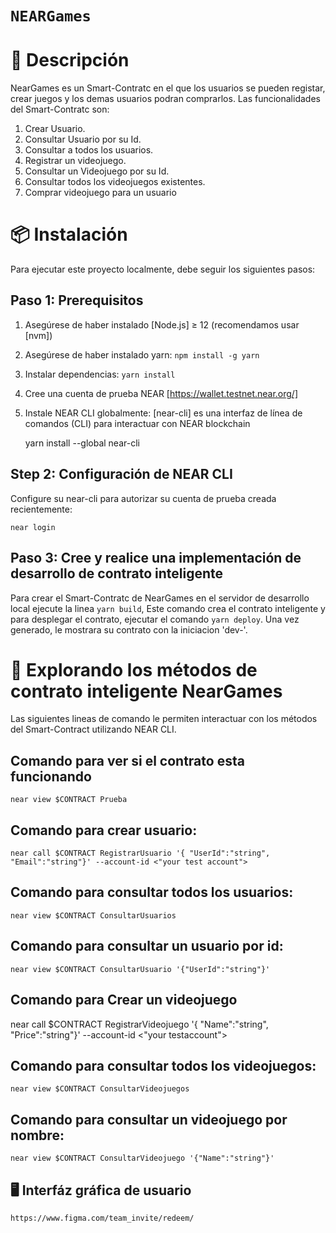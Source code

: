 # `NEARGames`

# 📄 Descripción

NearGames es un Smart-Contratc en el que los usuarios se pueden registar, crear juegos y los demas usuarios podran comprarlos.
Las funcionalidades del Smart-Contratc son:

1. Crear Usuario.
2. Consultar Usuario por su Id.
3. Consultar a todos los usuarios.
4. Registrar un videojuego.
5. Consultar un Videojuego por su Id.
6. Consultar todos los videojuegos existentes.
7. Comprar videojuego para un usuario

# 📦 Instalación

Para ejecutar este proyecto localmente, debe seguir los siguientes pasos:

## Paso 1: Prerequisitos

1. Asegúrese de haber instalado [Node.js] ≥ 12 (recomendamos usar [nvm])
2. Asegúrese de haber instalado yarn: `npm install -g yarn`
3. Instalar dependencias: `yarn install`
4. Cree una cuenta de prueba NEAR [https://wallet.testnet.near.org/]
5. Instale NEAR CLI globalmente: [near-cli] es una interfaz de línea de comandos (CLI) para interactuar con NEAR blockchain

   yarn install --global near-cli

## Step 2: Configuración de NEAR CLI

Configure su near-cli para autorizar su cuenta de prueba creada recientemente:

    near login

## Paso 3: Cree y realice una implementación de desarrollo de contrato inteligente

Para crear el Smart-Contratc de NearGames en el servidor de desarrollo local ejecute la linea `yarn build`, Este comando crea el contrato inteligente y para desplegar el contrato, ejecutar el comando `yarn deploy`. Una vez generado, le mostrara su contrato con la iniciacion 'dev-'.

# 📑 Explorando los métodos de contrato inteligente NearGames

Las siguientes lineas de comando le permiten interactuar con los métodos del Smart-Contract utilizando NEAR CLI.

## Comando para ver si el contrato esta funcionando

    near view $CONTRACT Prueba

## Comando para crear usuario:

    near call $CONTRACT RegistrarUsuario '{ "UserId":"string", "Email":"string"}' --account-id <"your test account">

## Comando para consultar todos los usuarios:

    near view $CONTRACT ConsultarUsuarios

## Comando para consultar un usuario por id:

    near view $CONTRACT ConsultarUsuario '{"UserId":"string"}'

## Comando para Crear un videojuego

near call $CONTRACT RegistrarVideojuego '{ "Name":"string", "Price":"string"}' --account-id <"your testaccount">

## Comando para consultar todos los videojuegos:

    near view $CONTRACT ConsultarVideojuegos

## Comando para consultar un videojuego por nombre:

    near view $CONTRACT ConsultarVideojuego '{"Name":"string"}'

## 🖥️ Interfáz gráfica de usuario

    https://www.figma.com/team_invite/redeem/
